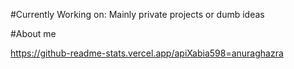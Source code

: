 #Currently Working on:
Mainly private projects or dumb ideas

#About me

https://github-readme-stats.vercel.app/apiXabia598=anuraghazra
